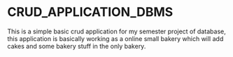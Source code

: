 # CRUD_APPLICATION_DBMS
This is a simple basic crud application for my semester project of database, this application is basically working as a online small bakery which will add cakes and some bakery stuff in the only bakery. 
